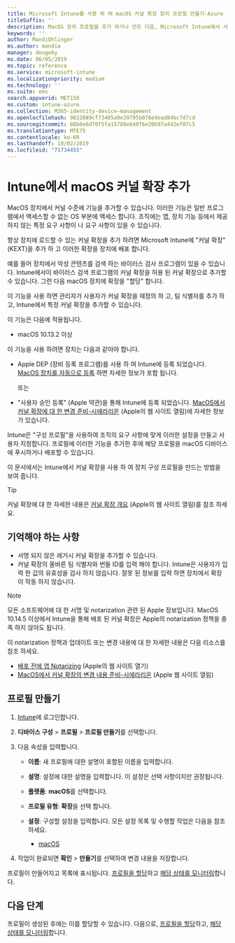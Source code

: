 ```yaml
---
title: Microsoft Intune를 사용 하 여 macOS 커널 확장 장치 프로필 만들기-Azure | Microsoft Docs
titleSuffix: ''
description: MacOS 장치 프로필을 추가 하거나 만든 다음, Microsoft Intune에서 사용자 재정의를 허용 하도록 커널 확장을 구성 하 고, 팀 식별자와 번들 및 팀 식별자를 추가 합니다.
keywords: ''
author: MandiOhlinger
ms.author: mandia
manager: dougeby
ms.date: 06/05/2019
ms.topic: reference
ms.service: microsoft-intune
ms.localizationpriority: medium
ms.technology: ''
ms.suite: ems
search.appverid: MET150
ms.custom: intune-azure
ms.collection: M365-identity-device-management
ms.openlocfilehash: 9832089cf73405a9e39795b076e9ead84bc7d7cd
ms.sourcegitcommit: 88b6e6d70f5fa15708e640f6e20b97a442ef07c5
ms.translationtype: MTE75
ms.contentlocale: ko-KR
ms.lasthandoff: 10/02/2019
ms.locfileid: "71734455"
---
```

# <a name="add-macos-kernel-extensions-in-intune"></a>Intune에서 macOS 커널 확장 추가

MacOS 장치에서 커널 수준에 기능을 추가할 수 있습니다. 이러한 기능은 일반 프로그램에서 액세스할 수 없는 OS 부분에 액세스 합니다. 조직에는 앱, 장치 기능 등에서 제공 하지 않는 특정 요구 사항이 나 요구 사항이 있을 수 있습니다. 

항상 장치에 로드할 수 있는 커널 확장을 추가 하려면 Microsoft Intune에 "커널 확장" (KEXT)을 추가 하 고 이러한 확장을 장치에 배포 합니다.

예를 들어 장치에서 악성 콘텐츠를 검색 하는 바이러스 검사 프로그램이 있을 수 있습니다. Intune에서이 바이러스 검색 프로그램의 커널 확장을 허용 된 커널 확장으로 추가할 수 있습니다. 그런 다음 macOS 장치에 확장을 "할당" 합니다.

이 기능을 사용 하면 관리자가 사용자가 커널 확장을 재정의 하 고, 팀 식별자를 추가 하 고, Intune에서 특정 커널 확장을 추가할 수 있습니다.

이 기능은 다음에 적용됩니다.

- macOS 10.13.2 이상

이 기능을 사용 하려면 장치는 다음과 같아야 합니다.

- Apple DEP (장비 등록 프로그램)를 사용 하 여 Intune에 등록 되었습니다. [MacOS 장치를 자동으로 등록](../enrollment/device-enrollment-program-enroll-macos.md) 하면 자세한 정보가 포함 됩니다.

  또는

- "사용자 승인 등록" (Apple 약관)을 통해 Intune에 등록 되었습니다. [MacOS에서 커널 확장에 대 한 변경 준비-시에라리온](https://support.apple.com/en-us/HT208019) (Apple의 웹 사이트 열림)에 자세한 정보가 있습니다.

Intune은 "구성 프로필"을 사용하여 조직의 요구 사항에 맞게 이러한 설정을 만들고 사용자 지정합니다. 프로필에 이러한 기능을 추가한 후에 해당 프로필을 macOS 디바이스에 푸시하거나 배포할 수 있습니다.

이 문서에서는 Intune에서 커널 확장을 사용 하 여 장치 구성 프로필을 만드는 방법을 보여 줍니다.

> [!TIP]
> 커널 확장에 대 한 자세한 내용은 [커널 확장 개요](https://developer.apple.com/library/archive/documentation/Darwin/Conceptual/KernelProgramming/Extend/Extend.html) (Apple의 웹 사이트 열림)를 참조 하세요.

## <a name="what-you-need-to-know"></a>기억해야 하는 사항

- 서명 되지 않은 레거시 커널 확장을 추가할 수 있습니다.
- 커널 확장의 올바른 팀 식별자와 번들 ID를 입력 해야 합니다. Intune은 사용자가 입력 한 값의 유효성을 검사 하지 않습니다. 잘못 된 정보를 입력 하면 장치에서 확장이 작동 하지 않습니다.

> [!NOTE]
> 모든 소프트웨어에 대 한 서명 및 notarization 관련 된 Apple 정보입니다. MacOS 10.14.5 이상에서 Intune을 통해 배포 된 커널 확장은 Apple의 notarization 정책을 충족 하지 않아도 됩니다.
>
> 이 notarization 정책과 업데이트 또는 변경 내용에 대 한 자세한 내용은 다음 리소스를 참조 하세요.
>
> - [배포 전에 앱 Notarizing](https://developer.apple.com/documentation/security/notarizing_your_app_before_distribution) (Apple의 웹 사이트 열기) 
> - [MacOS에서 커널 확장의 변경 내용 준비-시에라리온](https://support.apple.com/en-us/HT208019) (Apple 웹 사이트 열림)

## <a name="create-the-profile"></a>프로필 만들기

1. [Intune](https://go.microsoft.com/fwlink/?linkid=2090973)에 로그인합니다.
2. **디바이스 구성** > **프로필** > **프로필 만들기**를 선택합니다.
3. 다음 속성을 입력합니다.

    - **이름**: 새 프로필에 대한 설명이 포함된 이름을 입력합니다.
    - **설명**: 설정에 대한 설명을 입력합니다. 이 설정은 선택 사항이지만 권장됩니다.
    - **플랫폼**: **macOS**를 선택합니다.
    - **프로필 유형**: **확장**을 선택 합니다.
    - **설정**: 구성할 설정을 입력합니다. 모든 설정 목록 및 수행할 작업은 다음을 참조하세요.

        - [macOS](kernel-extensions-settings-macos.md)

4. 작업이 완료되면 **확인** > **만들기**를 선택하여 변경 내용을 저장합니다.

프로필이 만들어지고 목록에 표시됩니다. [프로필을 할당](../device-profile-assign.md)하고 [해당 상태를 모니터링](../device-profile-monitor.md)합니다.

## <a name="next-steps"></a>다음 단계

프로필이 생성된 후에는 이를 할당할 수 있습니다. 다음으로, [프로필을 할당](../device-profile-assign.md)하고, [해당 상태를 모니터링](../device-profile-monitor.md)합니다.
